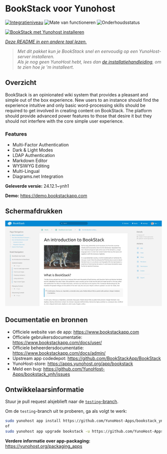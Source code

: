<!--
NB: Deze README is automatisch gegenereerd door <https://github.com/YunoHost/apps/tree/master/tools/readme_generator>
Hij mag NIET handmatig aangepast worden.
-->

# BookStack voor Yunohost

[![Integratieniveau](https://apps.yunohost.org/badge/integration/bookstack)](https://ci-apps.yunohost.org/ci/apps/bookstack/)
![Mate van functioneren](https://apps.yunohost.org/badge/state/bookstack)
![Onderhoudsstatus](https://apps.yunohost.org/badge/maintained/bookstack)

[![BookStack met Yunohost installeren](https://install-app.yunohost.org/install-with-yunohost.svg)](https://install-app.yunohost.org/?app=bookstack)

*[Deze README in een andere taal lezen.](./ALL_README.md)*

> *Met dit pakket kun je BookStack snel en eenvoudig op een YunoHost-server installeren.*  
> *Als je nog geen YunoHost hebt, lees dan [de installatiehandleiding](https://yunohost.org/install), om te zien hoe je 'm installeert.*

## Overzicht

BookStack is an opinionated wiki system that provides a pleasant and simple out of the box experience. New users to an instance should find the experience intuitive and only basic word-processing skills should be required to get involved in creating content on BookStack. The platform should provide advanced power features to those that desire it but they should not interfere with the core simple user experience.

### Features

- Multi-Factor Authentication
- Dark & Light Modes
- LDAP Authentication
- Markdown Editor
- WYSIWYG Editing
- Multi-Lingual
- Diagrams.net Integration


**Geleverde versie:** 24.12.1~ynh1

**Demo:** <https://demo.bookstackapp.com>

## Schermafdrukken

![Schermafdrukken van BookStack](./doc/screenshots/screenshot.png)

## Documentatie en bronnen

- Officiele website van de app: <https://www.bookstackapp.com>
- Officiele gebruikersdocumentatie: <https://www.bookstackapp.com/docs/user/>
- Officiele beheerdersdocumentatie: <https://www.bookstackapp.com/docs/admin/>
- Upstream app codedepot: <https://github.com/BookStackApp/BookStack>
- YunoHost-store: <https://apps.yunohost.org/app/bookstack>
- Meld een bug: <https://github.com/YunoHost-Apps/bookstack_ynh/issues>

## Ontwikkelaarsinformatie

Stuur je pull request alsjeblieft naar de [`testing`-branch](https://github.com/YunoHost-Apps/bookstack_ynh/tree/testing).

Om de `testing`-branch uit te proberen, ga als volgt te werk:

```bash
sudo yunohost app install https://github.com/YunoHost-Apps/bookstack_ynh/tree/testing --debug
of
sudo yunohost app upgrade bookstack -u https://github.com/YunoHost-Apps/bookstack_ynh/tree/testing --debug
```

**Verdere informatie over app-packaging:** <https://yunohost.org/packaging_apps>
